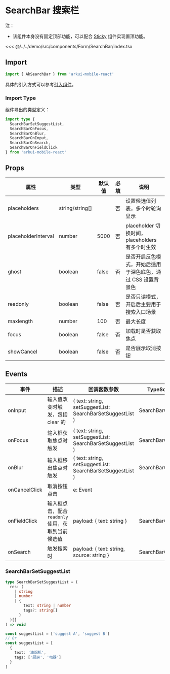# SearchBar 搜索栏

注：

- 该组件本身没有固定顶部功能，可以配合 [Sticky](./Sticky.md) 组件实现置顶功能。

<CodeDemo name="SearchBar">

<<< @/../../demo/src/components/Form/SearchBar/index.tsx

</CodeDemo>

## Import

```js
import { AkSearchBar } from 'arkui-mobile-react'
```

具体的引入方式可以参考[引入组件](../guide/import.md)。

### Import Type

组件导出的类型定义：

```ts
import type {
  SearchBarSetSuggestList,
  SearchBarOnFocus,
  SearchBarOnBlur,
  SearchBarOnInput,
  SearchBarOnSearch,
  SearchBarOnFieldClick
} from 'arkui-mobile-react'
```

## Props

| 属性                | 类型            | 默认值 | 必填 | 说明                                                        |
| ------------------- | --------------- | ------ | ---- | ----------------------------------------------------------- |
| placeholders        | string/string[] |        | 否   | 设置候选值列表，多个时轮询显示                              |
| placeholderInterval | number          | 5000   | 否   | placeholder 切换时间，placeholders 有多个时生效             |
| ghost               | boolean         | false  | 否   | 是否开启反色模式，开始后适用于深色底色，通过 CSS 设置背景色 |
| readonly            | boolean         | false  | 否   | 是否只读模式，开启后主要用于搜索入口场景                    |
| maxlength           | number          | 100    | 否   | 最大长度                                                    |
| focus               | boolean         | false  | 否   | 加载时是否获取焦点                                          |
| showCancel          | boolean         | false  | 否   | 是否展示取消按钮                                            |

## Events

| 事件          | 描述                                               | 回调函数参数                                              | TypeScript 函数       |
| ------------- | -------------------------------------------------- | --------------------------------------------------------- | --------------------- |
| onInput       | 输入值改变时触发，包括 clear 的                    | ( text: string, setSuggestList: SearchBarSetSuggestList ) | SearchBarOnInput      |
| onFocus       | 输入框获取焦点时触发                               | ( text: string, setSuggestList: SearchBarSetSuggestList ) | SearchBarOnFocus      |
| onBlur        | 输入框移出焦点时触发                               | ( text: string, setSuggestList: SearchBarSetSuggestList ) | SearchBarOnBlur       |
| onCancelClick | 取消按钮点击                                       | e: Event                                                  |                       |
| onFieldClick  | 输入框点击，配合 `readonly` 使用，获取到当前候选值 | payload: { text: string }                                 | SearchBarOnFieldClick |
| onSearch      | 触发搜索时                                         | payload: { text: string, source: string }                 | SearchBarOnSearch     |

### SearchBarSetSuggestList

```ts
type SearchBarSetSuggestList = (
  res: (
    | string
    | number
    | {
        text: string | number
        tags?: string[]
      }
  )[]
) => void

const suggestList = ['suggest A', 'suggest B']
// Or
const suggestList = [
  {
    text: '油烟机',
    tags: ['厨房', '电器']
  }
]
```
